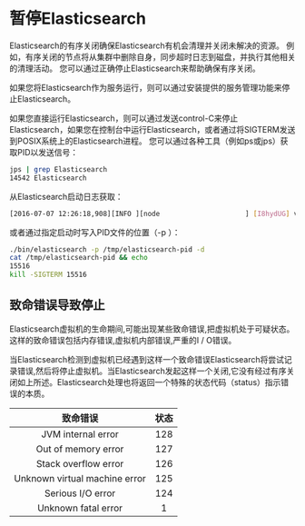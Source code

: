 # 暂停Elasticsearch

Elasticsearch的有序关闭确保Elasticsearch有机会清理并关闭未解决的资源。 例如，有序关闭的节点将从集群中删除自身，同步超时日志到磁盘，并执行其他相关的清理活动。 您可以通过正确停止Elasticsearch来帮助确保有序关闭。

如果您将Elasticsearch作为服务运行，则可以通过安装提供的服务管理功能来停止Elasticsearch。

如果您直接运行Elasticsearch，则可以通过发送control-C来停止Elasticsearch，如果您在控制台中运行Elasticsearch，或者通过将SIGTERM发送到POSIX系统上的Elasticsearch进程。 您可以通过各种工具（例如ps或jps）获取PID以发送信号：

```sh
jps | grep Elasticsearch
14542 Elasticsearch
```

从Elasticsearch启动日志获取：

```sh
[2016-07-07 12:26:18,908][INFO ][node                     ] [I8hydUG] version[5.0.0-alpha4], pid[15399], build[3f5b994/2016-06-27T16:23:46.861Z], OS[Mac OS X/10.11.5/x86_64], JVM[Oracle Corporation/Java HotSpot(TM) 64-Bit Server VM/1.8.0_92/25.92-b14]
```

或者通过指定启动时写入PID文件的位置（-p <path>）：

```sh
./bin/elasticsearch -p /tmp/elasticsearch-pid -d
cat /tmp/elasticsearch-pid && echo
15516
kill -SIGTERM 15516
```

## 致命错误导致停止
Elasticsearch虚拟机的生命期间,可能出现某些致命错误,把虚拟机处于可疑状态。这样的致命错误包括内存错误,虚拟机内部错误,严重的I / O错误。

当Elasticsearch检测到虚拟机已经遇到这样一个致命错误Elasticsearch将尝试记录错误,然后将停止虚拟机。当Elasticsearch发起这样一个关闭,它没有经过有序关闭如上所述。Elasticsearch处理也将返回一个特殊的状态代码（status）指示错误的本质。

|致命错误|状态|
|:---:|:---:|
|JVM internal error|128|
|Out of memory error|127|
|Stack overflow error|126|
|Unknown virtual machine error|125|
|Serious I/O error|124|
|Unknown fatal error|1|